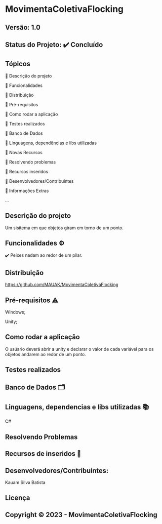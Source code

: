 # MovimentaColetivaFlocking
## Versão: 1.0
## Status do Projeto: ✔️ Concluído

## Tópicos
🔹 Descrição do projeto 

🔹 Funcionalidades

🔹 Distribuição

🔹 Pré-requisitos

🔹 Como rodar a aplicação

🔹 Testes realizados

🔹 Banco de Dados

🔹 Linguagens, dependências e libs utilizadas

🔹 Novas Recursos

🔹 Resolvendo problemas

🔹 Recursos inseridos 

🔹 Desenvolvedores/Contribuintes

🔹 Informações Extras


...

## Descrição do projeto
Um sisitema em que objetos giram em torno de um ponto.

## Funcionalidades ⚙️
✔️ Peixes nadam ao redor de um pilar.

## Distribuição
https://github.com/MAUAK/MovimentaColetivaFlocking

## Pré-requisitos ⚠️    
Windows; 

Unity; 

## Como rodar a aplicação 
O usúario deverá abrir a unity e declarar o valor de cada variável para os objetos andarem ao redor de um ponto.

## Testes realizados


## Banco de Dados 🗂️


## Linguagens, dependencias e libs utilizadas 📚
C#

## Resolvendo Problemas 


## Recursos de inseridos 🧰



## Desenvolvedores/Contribuintes:
Kauam Silva Batista

## Licença

## Copyright ©️ 2023 - MovimentaColetivaFlocking
